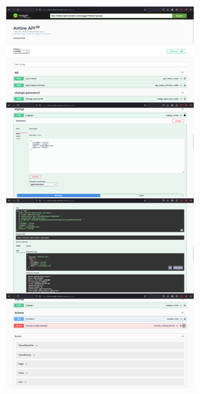 ![Alt text](./images/1.png)
![Alt text](./images/2.png)
![Alt text](./images/3.png)
![Alt text](./images/4.png)
